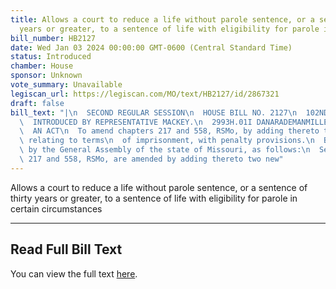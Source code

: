 ```yaml
---
title: Allows a court to reduce a life without parole sentence, or a sentence of thirty
  years or greater, to a sentence of life with eligibility for parole in certain circumstances
bill_number: HB2127
date: Wed Jan 03 2024 00:00:00 GMT-0600 (Central Standard Time)
status: Introduced
chamber: House
sponsor: Unknown
vote_summary: Unavailable
legiscan_url: https://legiscan.com/MO/text/HB2127/id/2867321
draft: false
bill_text: "|\n  SECOND REGULAR SESSION\n  HOUSE BILL NO. 2127\n  102ND GENERAL ASSEMBLY\n\
  \  INTRODUCED BY REPRESENTATIVE MACKEY.\n  2993H.01I DANARADEMANMILLER,ChiefClerk\n\
  \  AN ACT\n  To amend chapters 217 and 558, RSMo, by adding thereto two new sections\
  \ relating to terms\n  of imprisonment, with penalty provisions.\n  Be it enacted\
  \ by the General Assembly of the state of Missouri, as follows:\n  Section A. Chapters\
  \ 217 and 558, RSMo, are amended by adding thereto two new"
---
```

Allows a court to reduce a life without parole sentence, or a sentence of thirty years or greater, to a sentence of life with eligibility for parole in certain circumstances

---

## Read Full Bill Text

You can view the full text [here](https://legiscan.com/MO/text/HB2127/id/2867321).
